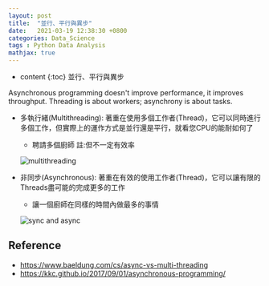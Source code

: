 ```yaml
---
layout: post
title:  "並行、平行與異步"
date:   2021-03-19 12:38:30 +0800
categories: Data_Science
tags : Python Data Analysis
mathjax: true
---
```

* content 
{:toc}
並行、平行與異步





Asynchronous programming doesn't improve performance, it improves throughput.
Threading is about workers; asynchrony is about tasks.


* 多執行緒(Multithreading):
	著重在使用多個工作者(Thread)，它可以同時進行多個工作，但實際上的運作方式是並行還是平行，就看您CPU的能耐如何了
	
	* 聘請多個廚師 註:但不一定有效率
	
	![multithreading](https://www.baeldung.com/wp-content/uploads/sites/4/2020/07/multithreading.png)
	
* 非同步(Asynchronous):
	著重在有效的使用工作者(Thread)，它可以讓有限的Threads盡可能的完成更多的工作
	
	* 讓一個廚師在同樣的時間內做最多的事情
	
	![sync and async](https://www.baeldung.com/wp-content/uploads/sites/4/2020/07/sync.png)

## Reference
* https://www.baeldung.com/cs/async-vs-multi-threading
* https://kkc.github.io/2017/09/01/asynchronous-programming/